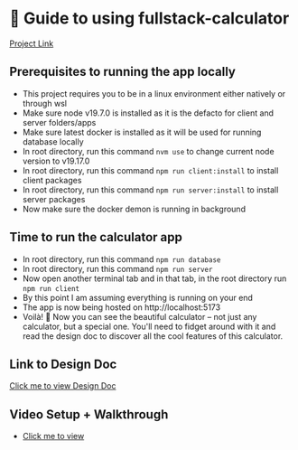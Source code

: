 # 🌟 Guide to using fullstack-calculator

[Project Link](calculator-front.fly.dev/)

## Prerequisites to running the app locally

- This project requires you to be in a linux environment either natively or through wsl
- Make sure node v19.7.0 is installed as it is the defacto for client and server folders/apps
- Make sure latest docker is installed as it will be used for running database locally
- In root directory, run this command `nvm use` to change current node version to v19.17.0
- In root directory, run this command `npm run client:install` to install client packages
- In root directory, run this command `npm run server:install` to install server packages
- Now make sure the docker demon is running in background

## Time to run the calculator app

- In root directory, run this command `npm run database`
- In root directory, run this command `npm run server`
- Now open another terminal tab and in that tab, in the root directory run `npm run client`
- By this point I am assuming everything is running on your end
- The app is now being hosted on http://localhost:5173
- Voilà! 🎉 Now you can see the beautiful calculator – not just any calculator, but a special one. You'll need to fidget around with it and read the design doc to discover all the cool features of this calculator.

## Link to Design Doc

[Click me to view Design Doc](DesignDoc.md)

## Video Setup + Walkthrough
- [Click me to view](https://youtu.be/58JoLP19FJQ)


